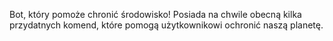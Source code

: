 Bot, który pomoże chronić środowisko!
Posiada na chwile obecną kilka przydatnych komend, które pomogą użytkownikowi ochronić naszą planetę.

